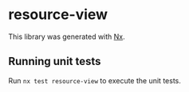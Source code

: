# resource-view

This library was generated with [Nx](https://nx.dev).

## Running unit tests

Run `nx test resource-view` to execute the unit tests.
